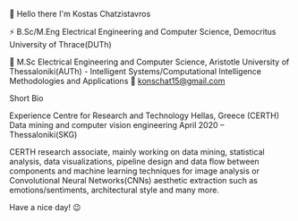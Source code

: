 🙂 Hello there I'm Kostas Chatzistavros

⚡ B.Sc/M.Eng Electrical Engineering and Computer Science, Democritus University of Thrace(DUTh)

🔭 M.Sc Electrical Engineering and Computer Science, Aristotle University of Thessaloniki(AUTh) - Intelligent Systems/Computational Intelligence Methodologies and Applications
📧 konschat15@gmail.com

Short Bio

Experience
Centre for Research and Technology Hellas, Greece (CERTH)
Data mining and computer vision engineering
April 2020 – Thessaloniki(SKG)

CERTH research associate, mainly working on data mining, statistical analysis, data visualizations, pipeline design and data flow between components and machine learning techniques for image analysis or Convolutional Neural Networks(CNNs) aesthetic extraction such as emotions/sentiments, architectural style and many more.

Have a nice day! 😉

